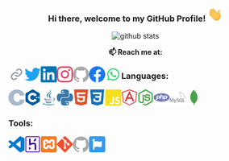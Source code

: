 <div align="center">

  ### Hi there, welcome to my GitHub Profile! <img src="https://github.com/ABSphreak/ABSphreak/blob/master/gifs/Hi.gif" width="30px">
  
  ![github stats](https://github-readme-stats.vercel.app/api?username=prasad-medisetti&theme=dark&show_icons=true)
  
</div>  

<div align="center">
  
  **📫 Reach me at:**<br>

  [<img align="left" alt="website" width="32px" src="images/SVG/link.svg" />][website]
  [<img align="left" alt="Prasad Medisetti | Twitter" width="32px" src="images/SVG/twitter.svg" />][twitter]
  [<img align="left" alt="Prasad Medisetti | LinkedIn" width="32px" src="images/SVG/linkedin.svg" />][linkedin]
  [<img align="left" alt="Prasad Medisetti | Instagram" width="32px" src="images/SVG/instagram.svg" />][instagram]
  [<img align="left" alt="Prasad Medisetti | GitHub" width="32px" src="images/SVG/github.svg" />][github]
  [<img align="left" alt="Prasad Medisetti | Facebook" width="32px" src="images/SVG/facebook.svg" />][facebook]
  [<img align="left" alt="Prasad Medisetti | WhatsApp" width="32px" src="images/SVG/whatsapp.svg" />][whatsapp]

</div>

### Languages:

<img align="left" alt="C" width="32px" src="images/SVG/c.svg" />
<img align="left" alt="C++" width="32px" src="images/SVG/cplusplus.svg" />
<img align="left" alt="Java" width="32px" src="images/SVG/java.svg" />
<img align="left" alt="Python" width="32px" src="images/SVG/python.svg" />
<img align="left" alt="HTML5" width="32px" src="images/SVG/html5.svg" />
<img align="left" alt="CSS3" width="32px" src="images/SVG/css3.svg" />
<img align="left" alt="JavaScript" width="32px" src="images/SVG/javascript.svg" />	
<img align="left" alt="AngularJS" width="32px" src="images/SVG/angularjs.svg" />
<img align="left" alt="Node.js" width="32px" src="images/SVG/node-dot-js.svg" />
<img align="left" alt="PHP" width="32px" src="images/SVG/php.svg" />
<img align="left" alt="MySQL" width="32px" src="images/SVG/mysql.svg" />
<img align="left" alt="MongoDB" width="32px" src="images/SVG/mongodb.svg" />
<br />
<br />

### Tools:

<img align="left" alt="Visual Studio Code" width="32px" src="images/SVG/visualstudiocode.svg" />
<img align="left" alt="XAMPP" width="32px" src="images/SVG/heroku.svg" />
<img align="left" alt="Heroku" width="32px" src="images/SVG/xampp.svg" />
<img align="left" alt="Git" width="32px" src="images/SVG/git.svg" />
<img align="left" alt="GitHub" width="32px" src="images/SVG/github.svg" />
<img align="left" alt="Font Awesome" width="32px" src="images/SVG/fontawesome.svg" />	
<br />

[website]: https://prasad-medisetti.herokuapp.com/
[twitter]: https://twitter.com/Prasad_M_961
[instagram]: https://www.instagram.com/_prasad.medisetti_/
[linkedin]: https://www.linkedin.com/in/prasad-medisetti-762374180/'
[github]: https://github.com/Prasad-Medisetti
[facebook]: https://www.facebook.com/prasad.medisetti.961
[whatsapp]: https://api.whatsapp.com/send?phone=+919666502388
